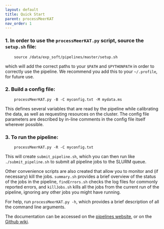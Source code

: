 ```yaml
---
layout: default
title: Quick Start
parent: processMeerKAT
nav_order: 1
---
```


### 1. In order to use the `processMeerKAT.py` script, source the `setup.sh` file:

        source /data/exp_soft/pipelines/master/setup.sh

which will add the correct paths to your `$PATH` and `$PYTHONPATH` in order to correctly use the pipeline. We recommend you add this to your `~/.profile`, for future use.

### 2. Build a config file:

        processMeerKAT.py -B -C myconfig.txt -M mydata.ms


This defines several variables that are read by the pipeline while calibrating the data, as well as requesting resources on the cluster. The config file parameters are described by in-line comments in the config file itself wherever possible.

### 3. To run the pipeline:

        processMeerKAT.py -R -C myconfig.txt

This will create `submit_pipeline.sh`, which you can then run like `./submit_pipeline.sh` to submit all pipeline jobs to the SLURM queue.

Other convenience scripts are also created that allow you to monitor and (if necessary) kill the jobs. `summary.sh` provides a brief overview of the status of the jobs in the pipeline, `findErrors.sh` checks the log files for commonly reported errors, and `killJobs.sh` kills all the jobs from the current run of the pipeline, ignoring any other jobs you might have running.

For help, run `processMeerKAT.py -h`, which provides a brief description of all the command line arguments.

The documentation can be accessed on the [pipelines website](https://idia-pipelines.github.io/docs/processMeerKAT), or on the [Github wiki](https://github.com/idia-astro/pipelines/wiki).